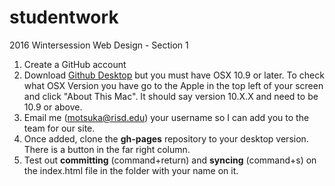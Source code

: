 # studentwork
2016 Wintersession Web Design - Section 1

1. Create a GitHub account
2. Download [Github Desktop](https://desktop.github.com/) but you must have OSX 10.9 or later. To check what OSX Version you have go to the Apple in the top left of your screen and click "About This Mac". It should say version 10.X.X and need to be 10.9 or above. 
3. Email me (motsuka@risd.edu) your username so I can add you to the team for our site.
4. Once added, clone the **gh-pages** repository to your desktop version. There is a button in the far right column.
5. Test out **committing** (command+return) and **syncing** (command+s) on the index.html file in the folder with your name on it.
